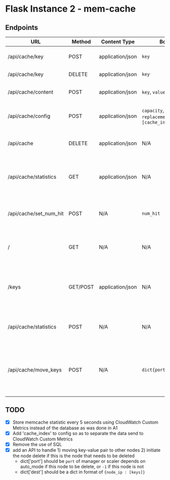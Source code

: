 # Flask Instance 2 - mem-cache

## Endpoints

URL                      |  Method  | Content Type        | Body                                               | Note
-------------------------|----------|---------------------|----------------------------------------------------|-----------------------------
/api/cache/key           | POST     | application/json    | `key`                                              | GET a value for a key
/api/cache/key           | DELETE   | application/json    | `key`                                              | invalidate a key
/api/cache/content       | POST     | application/json    | `key`, `value`                                     | PUT a key value pair
/api/cache/config        | POST     | application/json    | `capacity`, `replacement_policy`, `[cache_index]`  | set the mem-cache config
/api/cache 	             | DELETE   | application/json    | N/A                                                | clear the mem-cache content
/api/cache/statistics    | GET      | application/json    | N/A                                                | legacy code, returns statistics in json format
/api/cache/set_num_hit   | POST     | N/A                 | `num_hit`                                          | legacy code, should not be used
/                        | GET      | N/A                 | N/A                                                | for testing only: home page
/keys                    | GET/POST | application/json    | N/A                                                | for testing only: returns a list of keys in cache
/api/cache/statistics    | POST     | N/A                 | N/A                                                | for testing only: cache info page
/api/cache/move_keys     | POST     | N/A                 | `dict{port, dest}`                                 | for key moving while change pool size, and to do node remove
                             

## TODO
- [x] Store memcache statistic every 5 seconds using CloudWatch Custom Metrics instead of the database as was done in A1
- [x] Add 'cache_index' to config so as to separate the data send to CloudWatch Custom Metrics
- [x] Remove the use of SQL
- [x] add an API to handle 1) moving key-value pair to other nodes 2) initiate the node delete if this is the node that needs to be deleted
  - dict['port'] should be `port` of manager or scaler depends on auto_mode if this node to be delete, or `-1` if this node is not
  - dict['dest'] should be a dict in format of `{node_ip : [keys]}`
